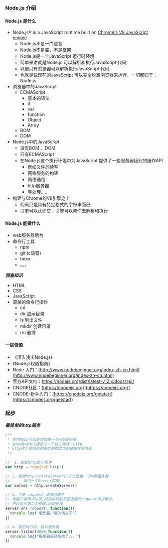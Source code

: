 ### Node.js 介绍

#### Node.js 是什么

- Node.js® is a JavaScript runtime built on [Chrome's V8 JavaScript engine](https://v8.dev/).
  + Node.js不是一门语言
  + Node.js不是库、不是框架
  + Node.js是一个JavaScript 运行时环境
  + 简单来讲就是Node.js 可以解析和执行JavaScript 代码
  + 以前只有浏览器可以解析执行JavaScript 代码
  + 也就是说现在的JavaScript 可以完全脱离浏览器来运行，一切都归于：Node.js
- 浏览器中的JavaScript 
  - ECMAScript
    + 基本的语法
    + if
    + var
    + function
    + Object
    + Array
  - BOM
  - DOM
- Node.js中的JavaScript 
  - 没有BOM 、DOM
  - 只有ECMAScript
  - 在Node.js这个执行环境中为JavaScript 提供了一些服务器级别的操作API
    - 例如文件的读写
    - 网络服务的构建
    - 网络通信
    - http服务器
    - 等处理.....
- 构建与Chrome的V8引擎之上
  - 代码只是具有特定格式的字符串而已
  - 引擎可以认识它，引擎可以帮你去解析和执行

#### Node.js 能做什么

+ web服务器后台
+ 命令行工具
  - npm
  - git (c语音)
  - hexo
  - 。。。

***预备知识***

+ HTML
+ CSS
+ JavaScript
+ 简单的命令行操作
  - cd
  - dir          显示目录
  - ls            列出文件
  - mkdir     创建目录
  - rm          删除

#### 一些资源

+ 《深入浅出Node.js》
+ 《Node.js权威指南》
+ Node 入门：[http://www.nodebeginner.org/index-zh-cn.html](http://www.nodebeginner.org/index-zh-cn.html)
+ 官方API文档：https://nodejs.org/dist/latest-v12.x/docs/api/
+ CNODE社区：[https://cnodejs.org/](https://cnodejs.org/)
+ CNODE-新手入门：[https://cnodejs.org/getstart](https://cnodejs.org/getstart)

### 起步

***最简单的http服务***

```javascript
/**
 * 使用Node可以轻松构建一个web服务器
 * 在node中专门提供了一个核心模块：http
 * http这个模块的职责就是帮助你创建编写服务器
 */

//  1、加载http核心模块
var http = require('http')

// 2、使用http.createServer()方法创建一个web服务器
//      返回一个Server实例
var server = http.createServer()

// 3、注册 request 请求时事件
// 当客户端请求过来,就会自动触发服务器的request请求事件,
// 然后执行第二个参数:回调处理
server.on('request',function(){
  console.log('收到客户端的请求了')
})

// 4、绑定端口号，启动服务器
server.listen(3000,function(){
  console.log("服务器启动成功了。。。")
})
```























